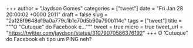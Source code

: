 
+++
author = "Jaydson Gomes"
categories = ["tweet"]
date = "Fri Jan 28 20:00:02 +0000 2011"
draft = false
slug = "2a128f9648d19a0a779c1b1e70d5b90a790b114c"
tags = ["tweet"]
title = """O "Cutuque" do Facebook e..."""
tweet = true
micro = true
tweet_url = "https://twitter.com/jaydson/status/31079070586376192"
+++
O 'Cutuque" do Facebook eh tipo um PING neh?
